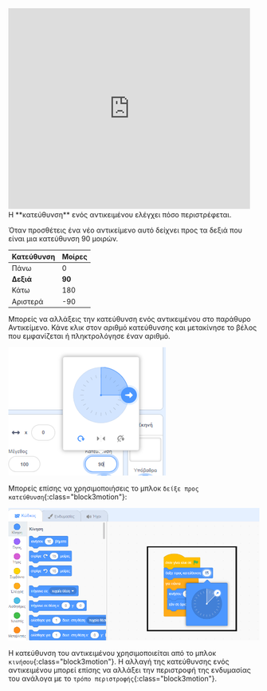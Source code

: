 
<div class="scratch-preview">
<iframe src="https://scratch.mit.edu/projects/542788512/embed" allowtransparency="true" width="485" height="402" frameborder="0" scrolling="no" allowfullscreen></iframe>
</div>
Η **κατεύθυνση** ενός αντικειμένου ελέγχει πόσο περιστρέφεται.

Όταν προσθέτεις ένα νέο αντικείμενο αυτό δείχνει προς τα δεξιά που είναι μια κατεύθυνση 90 μοιρών.

| Κατεύθυνση | Μοίρες |
| ---------- | ------ |
| Πάνω       | 0      |
| **Δεξιά**  | **90** |
| Κάτω       | 180    |
| Αριστερά   | -90    |


Μπορείς να αλλάξεις την κατεύθυνση ενός αντικειμένου στο παράθυρο Αντικείμενο. Κάνε κλικ στον αριθμό κατεύθυνσης και μετακίνησε το βέλος που εμφανίζεται ή πληκτρολόγησε έναν αριθμό.

![](images/sprite-direction-pane.png)

Μπορείς επίσης να χρησιμοποιήσεις το μπλοκ `δείξε προς κατεύθυνση`{:class="block3motion"}:

![](images/point-in-direction.png)

Η κατεύθυνση του αντικειμένου χρησιμοποιείται από το μπλοκ `κινήσου`{:class="block3motion"}. Η αλλαγή της κατεύθυνσης ενός αντικειμένου μπορεί επίσης να αλλάξει την περιστροφή της ενδυμασίας του ανάλογα με το `τρόπο περιστροφής`{:class="block3motion"}.
